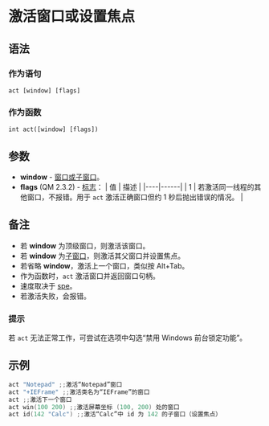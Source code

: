 # 激活窗口或设置焦点

## 语法

### 作为语句
```
act [window] [flags]
```

### 作为函数
```
int act([window] [flags])
```

## 参数

- **window** - [窗口或子窗口](../Other/IDP_WINDOWEXPRESSION.md)。
- **flags** (QM 2.3.2) - [标志](../Other/IDP_FLAGS.md)：
  | 值 | 描述 |
  |----|------|
  | 1 | 若激活同一线程的其他窗口，不报错。用于 `act` 激活正确窗口但约 1 秒后抛出错误的情况。 |

## 备注

- 若 **window** 为顶级窗口，则激活该窗口。
- 若 **window** 为[子窗口](../Other/IDP_WINDOWSTYLES.md)，则激活其父窗口并设置焦点。
- 若省略 **window**，激活上一个窗口，类似按 Alt+Tab。
- 作为函数时，`act` 激活窗口并返回窗口句柄。
- 速度取决于 [spe](IDP_SPE.md)。
- 若激活失败，会报错。

### 提示
若 `act` 无法正常工作，可尝试在选项中勾选“禁用 Windows 前台锁定功能”。

## 示例

```cpp
act "Notepad" ;;激活“Notepad”窗口
act "+IEFrame" ;;激活类名为“IEFrame”的窗口
act ;;激活下一个窗口
act win(100 200) ;;激活屏幕坐标 (100, 200) 处的窗口
act id(142 "Calc") ;;激活“Calc”中 id 为 142 的子窗口（设置焦点）
```